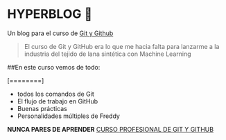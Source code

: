 # HYPERBLOG 💚
Un blog para el curso de [Git y Github](https://platzi.com/clases/git-github/ "Git y Github")
> El curso de Git y GitHub era lo que me hacia falta para lanzarme a la industria del tejido de lana sintética con Machine Learning

##En este curso vemos de todo:

[========]

* todos los comandos de Git
* El flujo de trabajo en GitHub
* Buenas prácticas
* Personalidades múltiples de Freddy

**NUNCA PARES DE APRENDER**
[CURSO PROFESIONAL DE GIT Y GITHUB](https://platzi.com/clases/git-github/ "CURSO PROFESIONAL DE GIT Y GITHUB")


